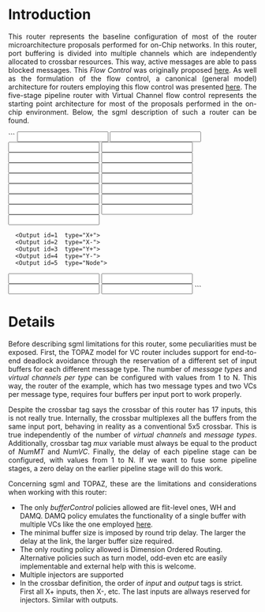 # Introduction #
<p align='justify'>
This router represents the baseline configuration of most of the router microarchitecture proposals performed for on-Chip networks. In this router, port buffering is divided into multiple channels which are independently allocated to crossbar resources. This way, active messages are able to pass blocked messages. This <i>Flow Control</i> was originally proposed <a href='http://ieeexplore.ieee.org/stamp/stamp.jsp?tp=&arnumber=127260'>here</a>. As well as the formulation of the flow control, a canonical (general model) architecture for routers employing this flow control was presented <a href='http://cva.stanford.edu/publications/2001/specmodel.pdf'>here</a>. The five-stage pipeline router with Virtual Channel flow control represents the starting point architecture for most of the proposals performed in the on-chip environment. Below, the sgml description of such a router can be found.<br>
</p>
```
<Router id="VC-2CH-2MT" inputs=4 outputs=4 bufferSize=10 bufferControl=WH routingControl="DOR">
   <Injector id="INJ" numHeaders=1>
   <Consumer id="CONS">
   
   <Buffer id="BUF111" type="X+"   dataDelay=1>
   <Buffer id="BUF112" type="X+"   dataDelay=1>
   <Buffer id="BUF121" type="X+"   dataDelay=1>
   <Buffer id="BUF122" type="X+"   dataDelay=1>
   
   <Buffer id="BUF211" type="X-"   dataDelay=1>
   <Buffer id="BUF212" type="X-"   dataDelay=1>
   <Buffer id="BUF221" type="X-"   dataDelay=1>
   <Buffer id="BUF222" type="X-"   dataDelay=1>
   
   <Buffer id="BUF311" type="Y+"   dataDelay=1>
   <Buffer id="BUF312" type="Y+"   dataDelay=1>
   <Buffer id="BUF321" type="Y+"   dataDelay=1>
   <Buffer id="BUF322" type="Y+"   dataDelay=1>
   
   <Buffer id="BUF411" type="Y-"   dataDelay=1>
   <Buffer id="BUF412" type="Y-"   dataDelay=1>
   <Buffer id="BUF421" type="Y-"   dataDelay=1>
   <Buffer id="BUF422" type="Y-"   dataDelay=1>
   
   <Buffer id="BUF5"  type="Node" dataDelay=1>
   
   <Crossbar id="CROSSBAR" inputs="17" outputs="5" type="VC" mux="4" NumMT="2" NumVC="2" routingDelay=1 vcarbDelay=1 swarbDelay=1>
      <Input  id=1  type="X+" channel=1>
      <Input  id=2  type="X+" channel=2>
      <Input  id=3  type="X+" channel=3>
      <Input  id=4  type="X+" channel=4>
      <Input  id=5  type="X-" channel=1>
      <Input  id=6  type="X-" channel=2>
      <Input  id=7  type="X-" channel=3>
      <Input  id=8  type="X-" channel=4>
      <Input  id=9  type="Y+" channel=1>
      <Input  id=10 type="Y+" channel=2>
      <Input  id=11 type="Y+" channel=3>
      <Input  id=12 type="Y+" channel=4>
      <Input  id=13 type="Y-" channel=1>
      <Input  id=14 type="Y-" channel=2>
      <Input  id=15 type="Y-" channel=3>
      <Input  id=16 type="Y-" channel=4>
      <Input  id=17  type="Node">
      
      <Output id=1  type="X+">
      <Output id=2  type="X-">
      <Output id=3  type="Y+">
      <Output id=4  type="Y-">
      <Output id=5  type="Node">
   </Crossbar>
   
   <Connection id="C01" source="INJ" destiny="BUF5">
   <Connection id="C02" source="CROSSBAR.5" destiny="CONS">
   
   <Connection id="C03" source="BUF5" destiny="CROSSBAR.17">
   
   <Connection id="C04" source="BUF111" destiny="CROSSBAR.1">
   <Connection id="C05" source="BUF112" destiny="CROSSBAR.2">
   <Connection id="C06" source="BUF121" destiny="CROSSBAR.3">
   <Connection id="C07" source="BUF122" destiny="CROSSBAR.4">
   
   <Connection id="C08" source="BUF211" destiny="CROSSBAR.5">
   <Connection id="C09" source="BUF212" destiny="CROSSBAR.6">
   <Connection id="C10" source="BUF221" destiny="CROSSBAR.7">
   <Connection id="C11" source="BUF222" destiny="CROSSBAR.8">
   
   <Connection id="C12" source="BUF311" destiny="CROSSBAR.9">
   <Connection id="C13" source="BUF312" destiny="CROSSBAR.10">
   <Connection id="C14" source="BUF321" destiny="CROSSBAR.11">
   <Connection id="C15" source="BUF322" destiny="CROSSBAR.12">
   
   <Connection id="C16" source="BUF411" destiny="CROSSBAR.13">
   <Connection id="C17" source="BUF412" destiny="CROSSBAR.14">
   <Connection id="C18" source="BUF421" destiny="CROSSBAR.15">
   <Connection id="C19" source="BUF422" destiny="CROSSBAR.16">
   
   <Input id="1"  type="X+"   wrapper="BUF111,BUF112,BUF121,BUF122">
   <Input id="2"  type="X-"   wrapper="BUF211,BUF212,BUF221,BUF222">
   <Input id="3"  type="Y+"   wrapper="BUF311,BUF312,BUF321,BUF322">
   <Input id="4"  type="Y-"   wrapper="BUF411,BUF412,BUF421,BUF422">

   <Output id="1"  type="X+"   wrapper="CROSSBAR.1">
   <Output id="2"  type="X-"   wrapper="CROSSBAR.2">
   <Output id="3"  type="Y+"   wrapper="CROSSBAR.3">
   <Output id="4"  type="Y-"   wrapper="CROSSBAR.4">   
</Router>
```

# Details #
<p align='justify'>
Before describing sgml limitations for this router, some peculiarities must be exposed. First, the TOPAZ model for VC router includes support for end-to-end deadlock avoidance through the reservation of a different set of input buffers for each different message type. The number of <i>message types</i> and <i>virtual channels per type</i> can be configured with values from 1 to N. This way, the router of the example, which has two message types and two VCs per message type, requires four buffers per input port to work properly.<br>
</p>
<p align='justify'>
Despite the crossbar tag says the crossbar of this router has 17 inputs, this is not really true. Internally, the crossbar multiplexes all the buffers from the same input port, behaving in reality as a conventional 5x5 crossbar. This is true independently of the number of <i>virtual channels</i> and <i>message types</i>. Additionally, crossbar tag <i>mux</i> variable must always be equal to the product of <i>NumMT</i> and <i>NumVC</i>. Finally, the delay of each pipeline stage can be configured, with values from 1 to N. If we want to fuse some pipeline stages, a zero delay on the earlier pipeline stage will do this work.<br>
</p>
<p align='justify'>
Concerning sgml and TOPAZ, these are the limitations and considerations when working with this router:<br>
<ul><li>The only <i>bufferControl</i> policies allowed are flit-level ones, WH and DAMQ. DAMQ policy emulates the functionality of a single buffer with multiple VCs like the one employed <a href='here.md'>here</a>.<br>
</li><li>The minimal buffer size is imposed by round trip delay. The larger the delay at the link, the larger buffer size required.<br>
</li><li>The only routing policy allowed is Dimension Ordered Routing. Alternative policies such as turn model, odd-even etc are easily implementable and external help with this is welcome.<br>
</li><li>Multiple injectors are supported<br>
</li><li>In the crossbar definition, the order of <i>input</i> and <i>output</i> tags is strict. First all X+ inputs, then X-, etc. The last inputs are allways reserved for injectors. Similar with outputs.<br>
</p>